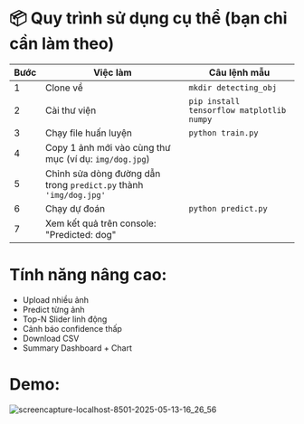 📦 Quy trình sử dụng cụ thể (bạn chỉ cần làm theo)
==================================================

| Bước | Việc làm | Câu lệnh mẫu |
| --- | --- | --- |
| 1 | Clone về | `mkdir detecting_obj` |
| 2 | Cài thư viện | `pip install tensorflow matplotlib numpy` |
| 3 | Chạy file huấn luyện | `python train.py` |
| 4 | Copy 1 ảnh mới vào cùng thư mục (ví dụ: `img/dog.jpg`) |  |
| 5 | Chỉnh sửa dòng đường dẫn trong `predict.py` thành `'img/dog.jpg'` |  |
| 6 | Chạy dự đoán | `python predict.py` |
| 7 | Xem kết quả trên console: "Predicted: dog" |  |

# **Tính năng nâng cao:**
* Upload nhiều ảnh
* Predict từng ảnh
* Top-N Slider linh động
* Cảnh báo confidence thấp
* Download CSV
* Summary Dashboard + Chart

# **Demo:**

![screencapture-localhost-8501-2025-05-13-16_26_56](https://github.com/user-attachments/assets/b12c1366-b9d9-4182-ae2d-fab80ed03884)
